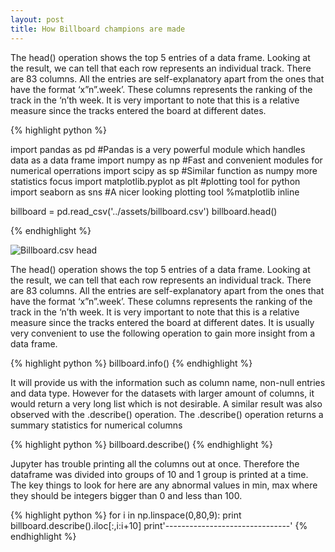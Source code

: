 ```yaml
---
layout: post
title: How Billboard champions are made
---
```


The head() operation shows the top 5 entries of a data frame. Looking at the result, we can tell that each row represents an individual track. There are 83 columns.  All the entries are self-explanatory apart from the ones that have the format ‘x”n”.week’.  These columns represents the ranking of the track in the ‘n’th week. It is very important to note that this is a relative measure since the tracks entered the board at different dates. 

{% highlight python %}

import pandas as pd #Pandas is a very powerful module which handles data as a data frame
import numpy as np #Fast and convenient modules for numerical operrations
import scipy as sp #Similar function as numpy more statistics focus
import matplotlib.pyplot as plt #plotting tool for python
import seaborn as sns #A nicer looking plotting tool
%matplotlib inline

billboard = pd.read_csv('../assets/billboard.csv')
billboard.head()

{% endhighlight %}


![Billboard.csv head](http://res.cloudinary.com/dexpzle9i/image/upload/v1477219542/Screen_Shot_2016-10-23_at_11.44.27_zun5vw.png)

The head() operation shows the top 5 entries of a data frame. Looking at the result, we can tell that each row represents an individual track. There are 83 columns.  All the entries are self-explanatory apart from the ones that have the format ‘x”n”.week’.  These columns represents the ranking of the track in the ‘n’th week. It is very important to note that this is a relative measure since the tracks entered the board at different dates. It is usually very convenient to use the following operation to gain more insight from a data frame.

{% highlight python %}
billboard.info()
{% endhighlight %}

It will provide us with the information such as column name, non-null entries and data type. However for the datasets with larger amount of columns, it would return a very long list which is not desirable. A similar result was also observed with the .describe() operation. The .describe() operation returns a summary statistics for numerical columns

{% highlight python %}
billboard.describe()
{% endhighlight %}

Jupyter has trouble printing all the columns out at once. Therefore the dataframe was divided into groups of 10 and 1 group is printed at a time. The key things to look for here are any abnormal values in min, max where they should be integers bigger than 0 and less than 100.


{% highlight python %}
for i in np.linspace(0,80,9):
    print billboard.describe().iloc[:,i:i+10]
    print'-------------------------------'
{% endhighlight %}






